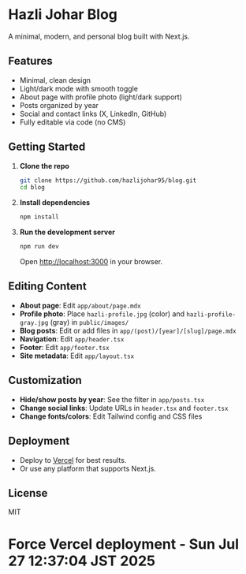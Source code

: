# Hazli Johar Blog

A minimal, modern, and personal blog built with Next.js.

## Features

- Minimal, clean design
- Light/dark mode with smooth toggle
- About page with profile photo (light/dark support)
- Posts organized by year
- Social and contact links (X, LinkedIn, GitHub)
- Fully editable via code (no CMS)

## Getting Started

1. **Clone the repo**
   ```bash
   git clone https://github.com/hazlijohar95/blog.git
   cd blog
   ```

2. **Install dependencies**
   ```bash
   npm install
   ```

3. **Run the development server**
   ```bash
   npm run dev
   ```
   Open [http://localhost:3000](http://localhost:3000) in your browser.

## Editing Content

- **About page**: Edit `app/about/page.mdx`
- **Profile photo**: Place `hazli-profile.jpg` (color) and `hazli-profile-gray.jpg` (gray) in `public/images/`
- **Blog posts**: Edit or add files in `app/(post)/[year]/[slug]/page.mdx`
- **Navigation**: Edit `app/header.tsx`
- **Footer**: Edit `app/footer.tsx`
- **Site metadata**: Edit `app/layout.tsx`

## Customization

- **Hide/show posts by year**: See the filter in `app/posts.tsx`
- **Change social links**: Update URLs in `header.tsx` and `footer.tsx`
- **Change fonts/colors**: Edit Tailwind config and CSS files

## Deployment

- Deploy to [Vercel](https://vercel.com/) for best results.
- Or use any platform that supports Next.js.

## License

MIT
# Force Vercel deployment - Sun Jul 27 12:37:04 JST 2025
